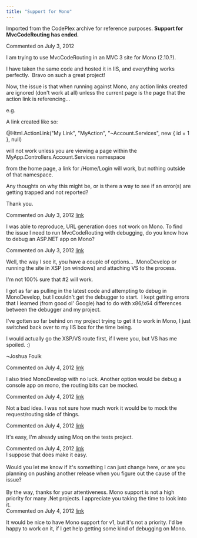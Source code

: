 ```yaml
---
title: "Support for Mono"
---
```

<div class="note">
   <p>
      Imported from the CodePlex archive for reference purposes. <b>Support for MvcCodeRouting has ended.</b></p>
</div>
<div id="post857020" class="discussion-comment op">
   <div class="discussion-header">Commented on 
      <time datetime="2012-07-03T12:55:31.87-07:00" title="2012-07-03T12:55:31.87-07:00">July 3, 2012</time>
   </div>
   <div class="discussion-message">
<p>I am trying to use MvcCodeRouting in an MVC 3 site for Mono (2.10.?).</p>
<p>I have taken the same code and hosted it in IIS, and everything works perfectly.&nbsp; Bravo on such a great project!</p>
<p>Now, the issue is that when running against Mono, any action links created are ignored (don't work at all) unless the current page is the page that the action link is referencing...</p>
<p>e.g.</p>
<p>A link created like so:</p>
<p>@Html.ActionLink(&quot;My Link&quot;, &quot;MyAction&quot;, &quot;~Account.Services&quot;, new { id = 1 }, null)</p>
<p>will not work unless you are viewing a page within the MyApp.Controllers.Account.Services namespace</p>
<p>from the home page, a link for /Home/Login will work, but nothing outside of that namespace.</p>
<p>Any thoughts on why this might be, or is there a way to see if an error(s) are getting trapped and not reported?</p>
<p>Thank you.</p>
</div>
</div>
<div id="post857114" class="discussion-comment">
   <div class="discussion-header">Commented on 
      <time datetime="2012-07-03T18:36:18.68-07:00" title="2012-07-03T18:36:18.68-07:00">July 3, 2012</time> <a href="#post857114" class="post-link">link</a></div>
   <div class="discussion-message"><p>I was able to reproduce, URL generation does not work on Mono. To find the issue I need to run MvcCodeRouting with debugging, do you know how to debug an ASP.NET app on Mono?</p></div>
</div>
<div id="post857167" class="discussion-comment">
   <div class="discussion-header">Commented on 
      <time datetime="2012-07-03T23:24:19.043-07:00" title="2012-07-03T23:24:19.043-07:00">July 3, 2012</time> <a href="#post857167" class="post-link">link</a></div>
   <div class="discussion-message"><p>Well, the way I see it, you have a couple of options...&nbsp; MonoDevelop or running the site in XSP (on windows) and attaching VS to the process.</p>
<p>I'm not 100% sure that #2 will work.</p>
<p>I got as far as pulling in the latest code and attempting to debug in MonoDevelop, but I couldn't get the debugger to start.&nbsp; I kept getting errors that I learned (from good ol' Google) had to do with x86/x64 differences between the debugger and my project.</p>
<p>I've gotten so far behind on my project trying to get it to work in Mono, I just switched back over to my IIS box for the time being.</p>
<p>I would actually go the XSP/VS route first, if I were you, but VS has me spoiled. :)</p>
<p>~Joshua Foulk</p></div>
</div>
<div id="post857458" class="discussion-comment">
   <div class="discussion-header">Commented on 
      <time datetime="2012-07-04T09:18:38.46-07:00" title="2012-07-04T09:18:38.46-07:00">July 4, 2012</time> <a href="#post857458" class="post-link">link</a></div>
   <div class="discussion-message"><p>I also tried MonoDevelop with no luck. Another option would be debug a console app on mono, the routing bits can be mocked.</p></div>
</div>
<div id="post857460" class="discussion-comment">
   <div class="discussion-header">Commented on 
      <time datetime="2012-07-04T09:26:35.267-07:00" title="2012-07-04T09:26:35.267-07:00">July 4, 2012</time> <a href="#post857460" class="post-link">link</a></div>
   <div class="discussion-message">
<p>Not a bad idea. I was not sure how much work it would be to mock the request/routing side of things.</p>
</div>
</div>
<div id="post857461" class="discussion-comment">
   <div class="discussion-header">Commented on 
      <time datetime="2012-07-04T09:28:03.11-07:00" title="2012-07-04T09:28:03.11-07:00">July 4, 2012</time> <a href="#post857461" class="post-link">link</a></div>
   <div class="discussion-message"><p>It's easy, I'm already using Moq on the tests project.</p></div>
</div>
<div id="post857463" class="discussion-comment">
   <div class="discussion-header">Commented on 
      <time datetime="2012-07-04T09:32:05.153-07:00" title="2012-07-04T09:32:05.153-07:00">July 4, 2012</time> <a href="#post857463" class="post-link">link</a></div>
   <div class="discussion-message">I suppose that does make it easy. <br>
<br>
Would you let me know if it's something I can just change here, or are you planning on pushing another release when you figure out the cause of the issue?<br>
<br>
By the way, thanks for your attentiveness. Mono support is not a high priority for many .Net projects. I appreciate you taking the time to look into it.<br>
</div>
</div>
<div id="post857465" class="discussion-comment">
   <div class="discussion-header">Commented on 
      <time datetime="2012-07-04T09:37:44.11-07:00" title="2012-07-04T09:37:44.11-07:00">July 4, 2012</time> <a href="#post857465" class="post-link">link</a></div>
   <div class="discussion-message"><p>It would be nice to have Mono support for v1, but it's not a priority. I'd be happy to work on it, if I get help getting some kind of debugging on Mono.</p></div>
</div>